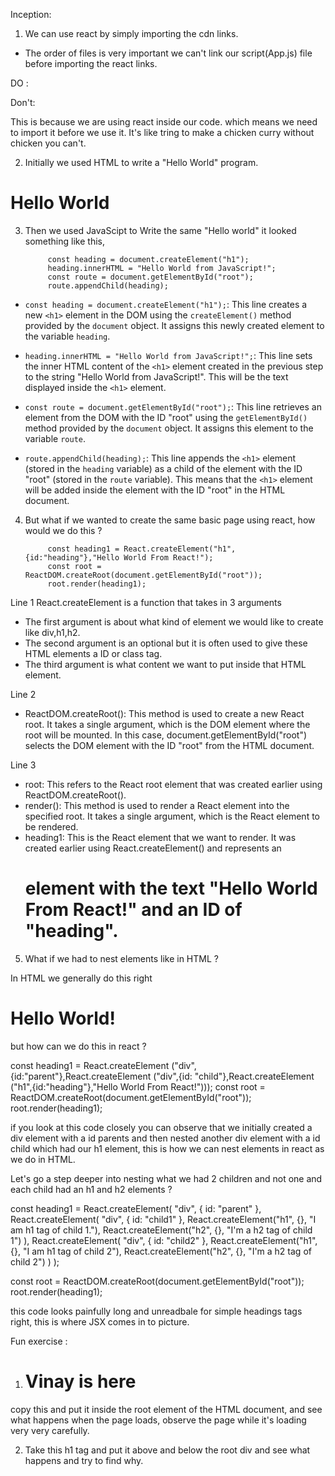 Inception:

1. We can use react by simply importing the cdn links.

<script crossorigin src="https://unpkg.com/react@18/umd/react.development.js"></script>
<script crossorigin src="https://unpkg.com/react-dom@18/umd/react-dom.development.js"></script>

- The order of files is very important we can't link our script(App.js) file before importing the react links.

DO :
<script crossorigin src="https://unpkg.com/react@18/umd/react.development.js"></script>
<script crossorigin src="https://unpkg.com/react-dom@18/umd/react-dom.development.js"></script>
<script src="App.js"></script>

Don't:
<script src="App.js"></script>
<script crossorigin src="https://unpkg.com/react@18/umd/react.development.js"></script>
<script crossorigin src="https://unpkg.com/react-dom@18/umd/react-dom.development.js"></script>

This is because we are using react inside our code. which means we need to import it before we use it. It's like tring to make a chicken curry without chicken you can't.

2. Initially we used HTML to write a "Hello World" program.

<!DOCTYPE html>
<html lang="en">
<head>
    <meta charset="UTF-8">
    <meta name="viewport" content="width=device-width, initial-scale=1.0">
    <title>Day 1 of Learning React</title>
    <link rel="stylesheet" href="index.css">
</head>
<body>
    <div id="root"></div>
       <h1>Hello World</h1>
<script crossorigin src="https://unpkg.com/react@18/umd/react.development.js"></script>
<script crossorigin src="https://unpkg.com/react-dom@18/umd/react-dom.development.js"></script>
</body>
</html>


3. Then we used JavaScipt to Write the same "Hello world" it looked something like this,

            const heading = document.createElement("h1");
            heading.innerHTML = "Hello World from JavaScript!";
            const route = document.getElementById("root");
            route.appendChild(heading);

- `const heading = document.createElement("h1");`: This line creates a new `<h1>` element in the DOM using the `createElement()` method provided by the `document` object. It assigns this newly created element to the variable `heading`.

- `heading.innerHTML = "Hello World from JavaScript!";`: This line sets the inner HTML content of the `<h1>` element created in the previous step to the string "Hello World from JavaScript!". This will be the text displayed inside the `<h1>` element.

- `const route = document.getElementById("root");`: This line retrieves an element from the DOM with the ID "root" using the `getElementById()` method provided by the `document` object. It assigns this element to the variable `route`.

- `route.appendChild(heading);`: This line appends the `<h1>` element (stored in the `heading` variable) as a child of the element with the ID "root" (stored in the `route` variable). This means that the `<h1>` element will be added inside the element with the ID "root" in the HTML document.

4. But what if we wanted to create the same basic page using react, how would we do this ?

            const heading1 = React.createElement("h1",{id:"heading"},"Hello World From React!");
            const root = ReactDOM.createRoot(document.getElementById("root"));
            root.render(heading1);
Line 1 
React.createElement is a function that takes in 3 arguments 
- The first argument is about what kind of element we would like to create like div,h1,h2.
- The second argument is an optional but it is often used to give these HTML elements a ID or class tag.
- The third argument is what content we want to put inside that HTML element.

Line 2
- ReactDOM.createRoot(): This method is used to create a new React root. It takes a single argument, which is the DOM element where the root will be mounted. In this case, document.getElementById("root") selects the DOM element with the ID "root" from the HTML document.

Line 3
- root: This refers to the React root element that was created earlier using ReactDOM.createRoot().
- render(): This method is used to render a React element into the specified root. It takes a single argument, which is the React element to be rendered.
- heading1: This is the React element that we want to render. It was created earlier using React.createElement() and represents an <h1> element with the text "Hello World From React!" and an ID of "heading".

5. What if we had to nest elements like in HTML ?

In HTML we generally do this right 
<div>
    <div>
         <h1>Hello World!</h1>
    </div>
</div>

but how can we do this in react ?

const heading1 =
React.createElement
("div",{id:"parent"},React.createElement
("div",{id: "child"},React.createElement
("h1",{id:"heading"},"Hello World From React!")));
const root = ReactDOM.createRoot(document.getElementById("root"));
root.render(heading1);

if you look at this code closely you can observe that we initially created a div element with a id parents and then nested another div element with a id child which had our h1 element, this is how we can nest elements in react as we do in HTML. 

Let's go a step deeper into nesting what we had 2 children and not one and each child had an h1 and h2 elements ?

const heading1 = React.createElement(
  "div",
  { id: "parent" },
  React.createElement(
    "div",
    { id: "child1" },
    React.createElement("h1", {}, "I am h1 tag of child 1."),
    React.createElement("h2", {}, "I'm a h2 tag of child 1")
  ),
  React.createElement(
    "div",
    { id: "child2" },
    React.createElement("h1", {}, "I am h1 tag of child 2"),
    React.createElement("h2", {}, "I'm a h2 tag of child 2")
  )
);

const root = ReactDOM.createRoot(document.getElementById("root"));
root.render(heading1);

this code looks painfully long and unreadbale for simple headings tags right, this is where JSX comes in to picture.

Fun exercise : 

1. <h1>Vinay is here</h1>
copy this and put it inside the root element of the HTML document, and see what happens when the page loads, observe the page while it's loading very very carefully.

2. Take this h1 tag and put it above and below the root div and see what happens and try to find why.
